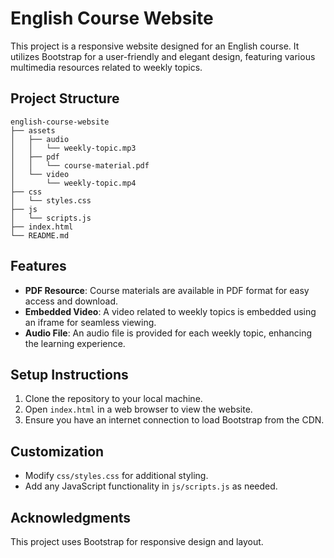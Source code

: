 # English Course Website

This project is a responsive website designed for an English course. It utilizes Bootstrap for a user-friendly and elegant design, featuring various multimedia resources related to weekly topics.

## Project Structure

```
english-course-website
├── assets
│   ├── audio
│   │   └── weekly-topic.mp3
│   ├── pdf
│   │   └── course-material.pdf
│   └── video
│       └── weekly-topic.mp4
├── css
│   └── styles.css
├── js
│   └── scripts.js
├── index.html
└── README.md
```

## Features

- **PDF Resource**: Course materials are available in PDF format for easy access and download.
- **Embedded Video**: A video related to weekly topics is embedded using an iframe for seamless viewing.
- **Audio File**: An audio file is provided for each weekly topic, enhancing the learning experience.

## Setup Instructions

1. Clone the repository to your local machine.
2. Open `index.html` in a web browser to view the website.
3. Ensure you have an internet connection to load Bootstrap from the CDN.

## Customization

- Modify `css/styles.css` for additional styling.
- Add any JavaScript functionality in `js/scripts.js` as needed.

## Acknowledgments

This project uses Bootstrap for responsive design and layout.